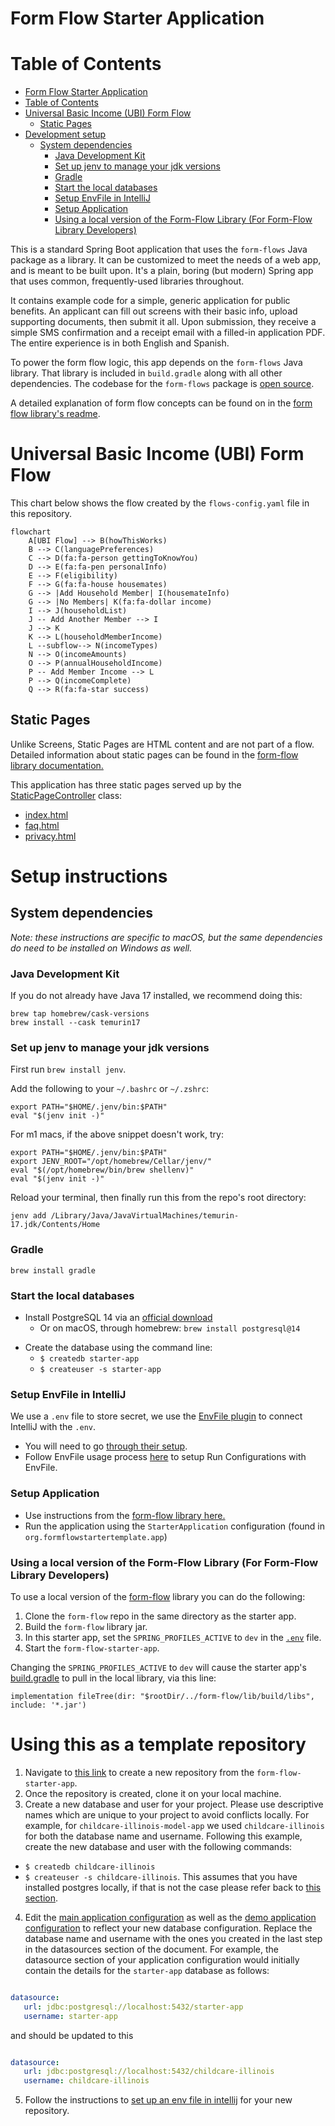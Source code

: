 # Form Flow Starter Application

Table of Contents
=================
<!--
    **  This is not automatically generated. **
    Update this section when you update sections now.
    Please don't go more than three layers deep, so we can keep the TOC
    a reasonable size.
-->

* [Form Flow Starter Application](#form-flow-starter-application)
* [Table of Contents](#table-of-contents)
* [Universal Basic Income (UBI) Form Flow](#universal-basic-income-ubi-form-flow)
    * [Static Pages](#static-pages)
* [Development setup](#development-setup)
    * [System dependencies](#system-dependencies)
        * [Java Development Kit](#java-development-kit)
        * [Set up jenv to manage your jdk versions](#set-up-jenv-to-manage-your-jdk-versions)
        * [Gradle](#gradle)
        * [Start the local databases](#start-the-local-databases)
        * [Setup EnvFile in IntelliJ](#setup-envfile-in-intellij)
        * [Setup Application](#setup-application)
        * [Using a local version of the Form-Flow Library (For Form-Flow Library Developers)](#using-a-local-version-of-the-form-flow-library-for-form-flow-library-developers)
        

This is a standard Spring Boot application that uses the `form-flows` Java package as a library. It
can be customized to meet the needs of a web app, and is meant to be built upon. It's a plain,
boring (but modern) Spring app that uses common, frequently-used libraries throughout.

It contains example code for a simple, generic application for public benefits. An applicant
can fill out screens with their basic info, upload supporting documents, then submit it all.
Upon submission, they receive a simple SMS confirmation and a receipt email with a filled-in
application PDF. The entire experience is in both English and Spanish.

To power the form flow logic, this app depends on the `form-flows` Java library. That library is
included in `build.gradle` along with all other dependencies. The codebase for the `form-flows`
package is [open source](https://github.com/codeforamerica/form-flow).

A detailed explanation of form flow concepts can be found on in
the [form flow library's readme](https://github.com/codeforamerica/form-flow).

# Universal Basic Income (UBI) Form Flow

This chart below shows the flow created by the `flows-config.yaml` file in this repository.

```mermaid
flowchart 
    A[UBI Flow] --> B(howThisWorks)
    B --> C(languagePreferences)
    C --> D(fa:fa-person gettingToKnowYou)
    D --> E(fa:fa-pen personalInfo)
    E --> F(eligibility)
    F --> G(fa:fa-house housemates)
    G --> |Add Household Member| I(housemateInfo)
    G --> |No Members| K(fa:fa-dollar income)
    I --> J(householdList)
    J -- Add Another Member --> I
    J --> K
    K --> L(householdMemberIncome)
    L --subflow--> N(incomeTypes)
    N --> O(incomeAmounts)
    O --> P(annualHouseholdIncome)
    P -- Add Member Income --> L
    P --> Q(incomeComplete)
    Q --> R(fa:fa-star success)
```

## Static Pages

Unlike Screens, Static Pages are HTML content and are not part of a flow. Detailed information
about static pages can be found in
the [form-flow library documentation.](https://github.com/codeforamerica/form-flow#static-pages)

This application has three static pages served up by
the [StaticPageController](src/main/java/org/formflowstartertemplate/app/StaticPageController.java)
class:

* [index.html](src/main/resources/templates/index.hmtl)
* [faq.html](src/main/resources/templates/faq.html)
* [privacy.html](src/main/resources/templates/privacy.html)

# Setup instructions

## System dependencies

_Note: these instructions are specific to macOS, but the same dependencies do need to be installed
on Windows as well._

### Java Development Kit

If you do not already have Java 17 installed, we recommend doing this:

```
brew tap homebrew/cask-versions
brew install --cask temurin17
```

### Set up jenv to manage your jdk versions

First run `brew install jenv`.

Add the following to your `~/.bashrc` or `~/.zshrc`:

```
export PATH="$HOME/.jenv/bin:$PATH"
eval "$(jenv init -)"
```

For m1 macs, if the above snippet doesn't work, try:

```
export PATH="$HOME/.jenv/bin:$PATH"
export JENV_ROOT="/opt/homebrew/Cellar/jenv/"
eval "$(/opt/homebrew/bin/brew shellenv)"
eval "$(jenv init -)"
```

Reload your terminal, then finally run this from the repo's root directory:

```
jenv add /Library/Java/JavaVirtualMachines/temurin-17.jdk/Contents/Home
```

### Gradle

`brew install gradle`

### Start the local databases

- Install PostgreSQL 14 via an [official download](https://www.postgresql.org/download/)
    - Or on macOS, through homebrew: `brew install postgresql@14`

<!-- TODO: Is this the right way to create db/user? -->

- Create the database using the command line:
    - `$ createdb starter-app`
    - `$ createuser -s starter-app`

### Setup EnvFile in IntelliJ

We use a `.env` file to store secret, we use
the [EnvFile plugin](https://plugins.jetbrains.com/plugin/7861-envfile) to connect IntelliJ with
the `.env`.

- You will need to go [through their setup](https://plugins.jetbrains.com/plugin/7861-envfile).
- Follow EnvFile usage process [here](https://github.com/Ashald/EnvFile#usage) to setup Run
  Configurations with EnvFile.

### Setup Application

- Use instructions from
  the [form-flow library here.](https://github.com/codeforamerica/form-flow#intellij-setup)
- Run the application using the `StarterApplication` configuration (found
  in `org.formflowstartertemplate.app`)

### Using a local version of the Form-Flow Library (For Form-Flow Library Developers)

To use a local version of the  [form-flow](https://github.com/codeforamerica/form-flow) library you
can do the following:

1. Clone the `form-flow` repo in the same directory as the starter app.
1. Build the `form-flow` library jar.
1. In this starter app, set the `SPRING_PROFILES_ACTIVE`  to `dev` in
   the [`.env`](https://github.com/codeforamerica/form-flow-starter-app/blob/main/sample.env) file.
1. Start the `form-flow-starter-app`.

Changing the `SPRING_PROFILES_ACTIVE` to `dev` will cause the starter
app's [build.gradle](build.gradle) to pull in the local library, via this line:

 ```
 implementation fileTree(dir: "$rootDir/../form-flow/lib/build/libs", include: '*.jar')
 ```

# Using this as a template repository

1. Navigate to [this link](https://github.com/codeforamerica/form-flow-starter-app/generate) to create a new repository from the `form-flow-starter-app`.
2. Once the repository is created, clone it on your local machine. 
3. Create a new database and user for your project. Please use descriptive names which are unique to your project to avoid conflicts locally. 
For example, for `childcare-illinois-model-app` we used `childcare-illinois` for both the database name and username. Following this example, create the new database and user with the following commands: 
- `$ createdb childcare-illinois`
- `$ createuser -s childcare-illinois`. This assumes that you have installed postgres locally, if that is not the case please refer back to [this section](#start-the-local-databases).
4. Edit the [main application configuration](src/main/resources/application.yaml) as well as the [demo application configuration](src/main/resources/application-demo.yaml) to reflect your new database configuration. Replace the database name and username with the ones you created in the last step in the datasources section of the document. 
For example, the datasource section of your application configuration would initially contain the details for the `starter-app` database as follows:
```yaml 

datasource:
   url: jdbc:postgresql://localhost:5432/starter-app
   username: starter-app
```
and should be updated to this
```yaml 

datasource:
   url: jdbc:postgresql://localhost:5432/childcare-illinois
   username: childcare-illinois
```

5. Follow the instructions to [set up an env file in intellij](#setup-envfile-in-intellij) for your new repository.